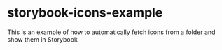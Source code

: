 # storybook-icons-example
This is an example of how to automatically fetch icons from a folder and show them in Storybook
